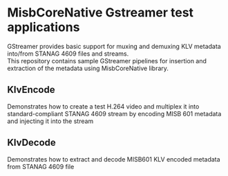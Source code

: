 # MisbCoreNative Gstreamer test applications

 GStreamer provides basic support for muxing and demuxing KLV metadata into/from STANAG 4609 files and streams.  
 This repository contains sample GStreamer pipelines for insertion and extraction of the metadata using MisbCoreNative library. 

 ## KlvEncode

 Demonstrates how to create a test H.264 video and multiplex it into standard-compliant STANAG 4609 stream by encoding MISB 601 metadata and injecting it into the stream

 ## KlvDecode

 Demonstrates how to extract and decode MISB601 KLV encoded metadata from STANAG 4609 file

